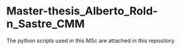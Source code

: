 # Master-thesis_Alberto_Rold-n_Sastre_CMM
The python scripts used in this MSc are attached in this repository
